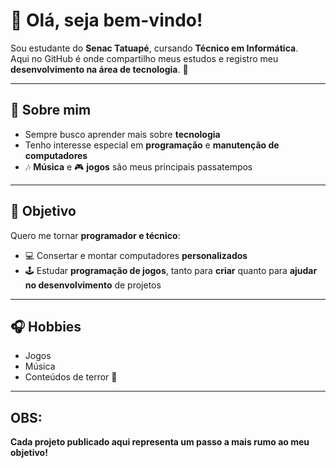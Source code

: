 # 👋 Olá, seja bem-vindo!  

Sou estudante do **Senac Tatuapé**, cursando **Técnico em Informática**.  
Aqui no GitHub é onde compartilho meus estudos e registro meu **desenvolvimento na área de tecnologia**. 🚀  

---

## 📌 Sobre mim  
- Sempre busco aprender mais sobre **tecnologia**  
- Tenho interesse especial em **programação** e **manutenção de computadores**  
- 🎶 **Música** e 🎮 **jogos** são meus principais passatempos  

---

## 🎯 Objetivo  
Quero me tornar **programador e técnico**:  
- 💻 Consertar e montar computadores **personalizados**
- 🕹️ Estudar **programação de jogos**, tanto para **criar** quanto para **ajudar no desenvolvimento** de projetos  

---

## 🎧 Hobbies  
- Jogos  
- Música  
- Conteúdos de terror 👻  

---
## OBS:
**Cada projeto publicado aqui representa um passo a mais rumo ao meu objetivo!**  
